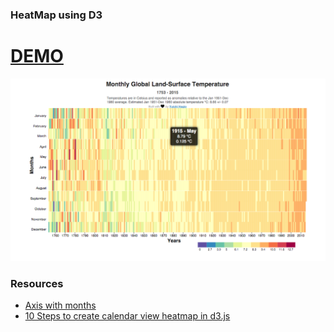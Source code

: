 ### HeatMap using D3

# [DEMO](http://yhagio.github.io/D3-HeatMap)

![Screenshot](/SCR.png)

### Resources
- [Axis with months](http://bl.ocks.org/mbostock/1849162)
- [10 Steps to create calendar view heatmap in d3.js](https://www.crowdanalytix.com/communityBlog/10-steps-to-create-calendar-view-heatmap-in-d3-js)